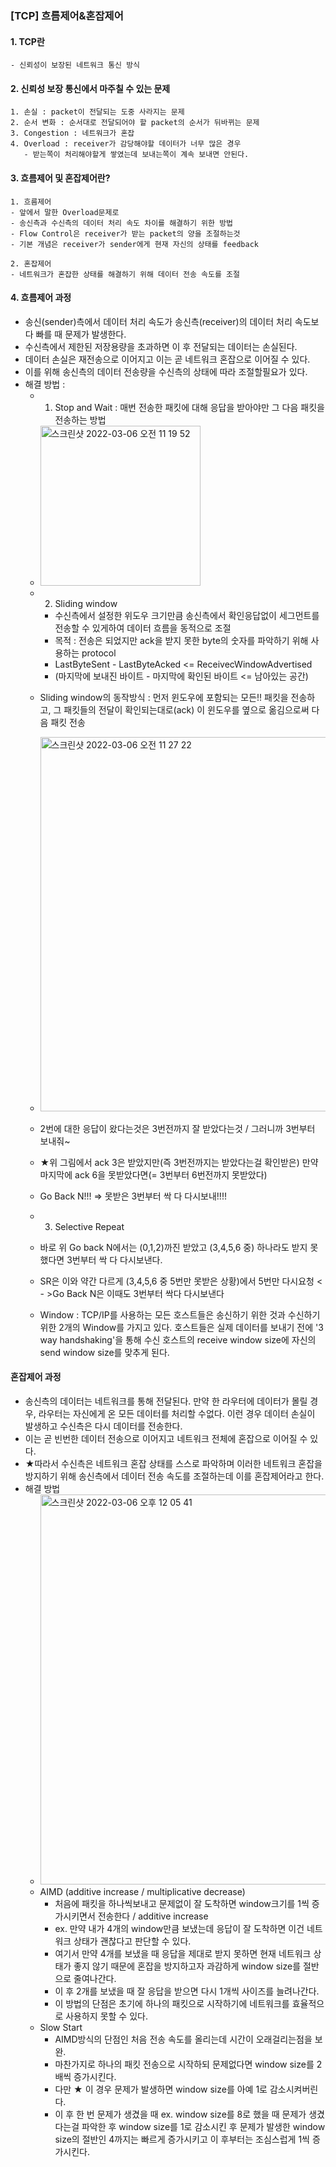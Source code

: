 ### [TCP] 흐름제어&혼잡제어
#### 1. TCP란
```
- 신뢰성이 보장된 네트워크 통신 방식
```
#### 2. 신뢰성 보장 통신에서 마주칠 수 있는 문제
```
1. 손실 : packet이 전달되는 도중 사라지는 문제
2. 순서 변화 : 순서대로 전달되어야 할 packet의 순서가 뒤바뀌는 문제
3. Congestion : 네트워크가 혼잡
4. Overload : receiver가 감당해야할 데이터가 너무 많은 경우
   - 받는쪽이 처리해야할게 쌓였는데 보내는쪽이 계속 보내면 안된다.
```

#### 3. 흐름제어 및 혼잡제어란?
```
1. 흐름제어
- 앞에서 말한 Overload문제로 
- 송신측과 수신측의 데이터 처리 속도 차이를 해결하기 위한 방법
- Flow Control은 receiver가 받는 packet의 양을 조절하는것
- 기본 개념은 receiver가 sender에게 현재 자신의 상태를 feedback

2. 혼잡제어
- 네트워크가 혼잡한 상태를 해결하기 위해 데이터 전송 속도를 조절
```

#### 4. 흐름제어 과정
- 송신(sender)측에서 데이터 처리 속도가 송신측(receiver)의 데이터 처리 속도보다 빠를 때 문제가 발생한다.
- 수신측에서 제한된 저장용량을 초과하면 이 후 전달되는 데이터는 손실된다.
- 데이터 손실은 재전송으로 이어지고 이는 곧 네트워크 혼잡으로 이어질 수 있다.
- 이를 위해 송신측의 데이터 전송량을 수신측의 상태에 따라 조절할필요가 있다.
- 해결 방법 :
  - 1. Stop and Wait : 매번 전송한 패킷에 대해 응답을 받아야만 그 다음 패킷을 전송하는 방법
  - <img width="256" alt="스크린샷 2022-03-06 오전 11 19 52" src="https://user-images.githubusercontent.com/62214428/156906396-f6895151-0b44-4557-8f6b-65c05c7b591b.png">
  - 2. Sliding window
    - 수신측에서 설정한 위도우 크기만큼 송신측에서 확인응답없이 세그먼트를 전송할 수 있게하여 데이터 흐름을 동적으로 조절
    - 목적 : 전송은 되었지만 ack을 받지 못한 byte의 숫자를 파악하기 위해 사용하는 protocol
    - LastByteSent - LastByteAcked <= ReceivecWindowAdvertised
    - (마지막에 보내진 바이트 - 마지막에 확인된 바이트 <= 남아있는 공간)
  - Sliding window의 동작방식 : 먼저 윈도우에 포함되는 모든!! 패킷을 전송하고, 그 패킷들의 전달이 확인되는대로(ack) 이 윈도우를 옆으로 옮김으로써 다음 패킷 전송
  - <img width="599" alt="스크린샷 2022-03-06 오전 11 27 22" src="https://user-images.githubusercontent.com/62214428/156906549-0dcc7c9b-5894-41b3-b7b2-a1b24aa441fc.png">
  - 2번에 대한 응답이 왔다는것은 3번전까지 잘 받았다는것 / 그러니까 3번부터 보내줘~
  - ★위 그림에서 ack 3은 받았지만(즉 3번전까지는 받았다는걸 확인받은) 만약 마지막에 ack 6을 못받았다면(= 3번부터 6번전까지 못받았다) 
  - Go Back N!!! => 못받은 3번부터 싹 다 다시보내!!!!

  - 3. Selective Repeat
  - 바로 위 Go back N에서는 (0,1,2)까진 받았고 (3,4,5,6 중) 하나라도 받지 못했다면 3번부터 싹 다 다시보낸다.
  - SR은 이와 약간 다르게 (3,4,5,6 중 5번만 못받은 상황)에서 5번만 다시요청 < - >Go Back N은 이때도 3번부터 싹다 다시보낸다 
  - Window : TCP/IP를 사용하는 모든 호스트들은 송신하기 위한 것과 수신하기 위한 2개의 Window를 가지고 있다. 호스트들은 실제 데이터를 보내기 전에 '3 way handshaking'을 통해 수신 호스트의 receive window size에 자신의 send window size를 맞추게 된다.


#### 혼잡제어 과정
- 송신측의 데이터는 네트워크를 통해 전달된다. 만약 한 라우터에 데이터가 몰릴 경우, 라우터는 자신에게 온 모든 데이터를 처리할 수없다. 이런 경우 데이터 손실이 발생하고 수신측은 다시 데이터를 전송한다.
- 이는 곧 빈번한 데이터 전송으로 이어지고 네트워크 전체에 혼잡으로 이어질 수 있다.
- ★따라서 수신측은 네트워크 혼잡 상태를 스스로 파악하며 이러한 네트워크 혼잡을 방지하기 위해 송신측에서 데이터 전송 속도를 조절하는데 이를 혼잡제어라고 한다.
- 해결 방법
  - <img width="624" alt="스크린샷 2022-03-06 오후 12 05 41" src="https://user-images.githubusercontent.com/62214428/156907457-190159c8-eb68-43bc-b882-8b6c3f01dfaa.png">
  - AIMD (additive increase / multiplicative decrease)
    - 처음에 패킷을 하나씩보내고 문제없이 잘 도착하면 window크기를 1씩 증가시키면서 전송한다 / additive increase
    - ex. 만약 내가 4개의 window만큼 보냈는데 응답이 잘 도착하면 이건 네트워크 상태가 괜찮다고 판단할 수 있다.
    - 여기서 만약 4개를 보냈을 때 응답을 제대로 받지 못하면 현재 네트워크 상태가 좋지 않기 때문에 혼잡을 방지하고자 과감하게 window size를 절반으로 줄여나간다.
    - 이 후 2개를 보냈을 때 잘 응답을 받으면 다시 1개씩 사이즈를 늘려나간다. 
    - 이 방법의 단점은 초기에 하나의 패킷으로 시작하기에 네트워크를 효율적으로 사용하지 못할 수 있다.
  - Slow Start
    - AIMD방식의 단점인 처음 전송 속도를 올리는데 시간이 오래걸리는점을 보완.
    - 마찬가지로 하나의 패킷 전송으로 시작하되 문제없다면 window size를 2배씩 증가시킨다.
    - 다만 ★ 이 경우 문제가 발생하면 window size를 아예 1로 감소시켜버린다.
    - 이 후 한 번 문제가 생겼을 때 ex. window size를 8로 했을 때 문제가 생겼다는걸 파악한 후 window size를 1로 감소시킨 후 문제가 발생한 window size의 절반인 4까지는 빠르게 증가시키고 이 후부터는 조심스럽게 1씩 증가시킨다.






